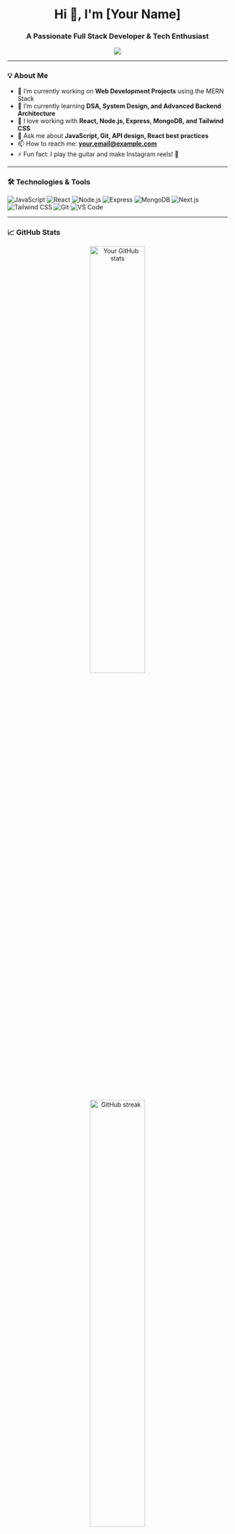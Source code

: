 <h1 align="center">Hi 👋, I'm [Your Name]</h1>
<h3 align="center">A Passionate Full Stack Developer & Tech Enthusiast</h3>

<p align="center">
  <img src="https://readme-typing-svg.demolab.com/?lines=Full+Stack+Web+Developer;MERN+Stack+Lover;Open+Source+Contributor;Always+Learning..." />
</p>

---

### 💡 About Me
- 🔭 I’m currently working on **Web Development Projects** using the MERN Stack  
- 🌱 I’m currently learning **DSA, System Design, and Advanced Backend Architecture**  
- 🧠 I love working with **React, Node.js, Express, MongoDB, and Tailwind CSS**  
- 💬 Ask me about **JavaScript, Git, API design, React best practices**  
- 📫 How to reach me: **[your.email@example.com](mailto:your.email@example.com)**  
- ⚡ Fun fact: I play the guitar and make Instagram reels! 🎸  

---

### 🛠️ Technologies & Tools

![JavaScript](https://img.shields.io/badge/-JavaScript-F7DF1E?logo=javascript&logoColor=000)
![React](https://img.shields.io/badge/-React-61DAFB?logo=react&logoColor=000)
![Node.js](https://img.shields.io/badge/-Node.js-339933?logo=node.js&logoColor=fff)
![Express](https://img.shields.io/badge/-Express.js-000000?logo=express&logoColor=fff)
![MongoDB](https://img.shields.io/badge/-MongoDB-47A248?logo=mongodb&logoColor=fff)
![Next.js](https://img.shields.io/badge/-Next.js-000?logo=next.js)
![Tailwind CSS](https://img.shields.io/badge/-Tailwind%20CSS-38B2AC?logo=tailwind-css&logoColor=fff)
![Git](https://img.shields.io/badge/-Git-F05032?logo=git&logoColor=fff)
![VS Code](https://img.shields.io/badge/-VS%20Code-007ACC?logo=visual-studio-code&logoColor=fff)

---

### 📈 GitHub Stats

<p align="center">
  <img src="https://github-readme-stats.vercel.app/api?username=your-github-username&show_icons=true&theme=radical" alt="Your GitHub stats" width="50%"/>
  <br/>
  <img src="https://github-readme-streak-stats.herokuapp.com/?user=your-github-username&theme=radical" alt="GitHub streak" width="50%"/>
</p>

---

### 📌 Featured Projects

- 🔥 [CreateTrip AI](https://github.com/yourusername/CreateTrip-AI): React + Node.js app that helps plan trips using Gemini AI  
- 📰 [NewsU](https://github.com/yourusername/NewsU): News site with infinite scroll & real-time updates  
- 🎥 [AniRank](https://github.com/yourusername/AniRank): Anime ranking app using REST APIs & Tailwind  
- 🍽 [Restaurant Reservation Backend](https://github.com/yourusername/Restaurant-Reservation-API): Node.js API with JWT Auth, CRUD, MongoDB

---

### 🔗 Let's Connect

[![LinkedIn](https://img.shields.io/badge/-LinkedIn-0077B5?logo=linkedin&logoColor=white)](https://linkedin.com/in/your-profile)
[![Instagram](https://img.shields.io/badge/-Instagram-E4405F?logo=instagram&logoColor=white)](https://instagram.com/yourprofile)
[![Portfolio](https://img.shields.io/badge/-Portfolio-000?logo=vercel&logoColor=white)](https://yourportfolio.com)

---

⭐ *Thanks for visiting my profile! Feel free to star some repos and connect with me!* 🚀
